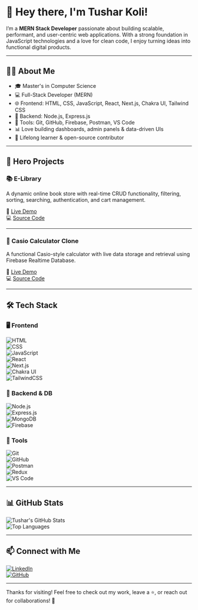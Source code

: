 # 👋 Hey there, I'm Tushar Koli!

I’m a **MERN Stack Developer** passionate about building scalable, performant, and user-centric web applications. With a strong foundation in JavaScript technologies and a love for clean code, I enjoy turning ideas into functional digital products.

---

## 🧑‍💻 About Me

- 🎓 Master's in Computer Science  
- 💻 Full-Stack Developer (MERN)  
- 🌐 Frontend: HTML, CSS, JavaScript, React, Next.js, Chakra UI, Tailwind CSS  
- 🧠 Backend: Node.js, Express.js  
- 🧩 Tools: Git, GitHub, Firebase, Postman, VS Code  
- 📊 Love building dashboards, admin panels & data-driven UIs  
- 🚀 Lifelong learner & open-source contributor  

---

## 🚀 Hero Projects

### 📚 E-Library  
A dynamic online book store with real-time CRUD functionality, filtering, sorting, searching, authentication, and cart management.

🔗 [Live Demo](https://bespoke-semolina-f46a43.netlify.app/)  
💻 [Source Code](https://github.com/koli899/E-library-hub)

---

### 🧮 Casio Calculator Clone  
A functional Casio-style calculator with live data storage and retrieval using Firebase Realtime Database.

🔗 [Live Demo](https://casio-clone.netlify.app)  
💻 [Source Code](https://github.com/koli899/casio-clone)

---

## 🛠️ Tech Stack

### 🖥️ Frontend  
![HTML](https://img.shields.io/badge/HTML-E34F26?style=for-the-badge&logo=html5&logoColor=white)  
![CSS](https://img.shields.io/badge/CSS-1572B6?style=for-the-badge&logo=css3&logoColor=white)  
![JavaScript](https://img.shields.io/badge/JavaScript-F7DF1E?style=for-the-badge&logo=javascript&logoColor=black)  
![React](https://img.shields.io/badge/React-20232A?style=for-the-badge&logo=react&logoColor=61DAFB)  
![Next.js](https://img.shields.io/badge/Next.js-000000?style=for-the-badge&logo=nextdotjs&logoColor=white)  
![Chakra UI](https://img.shields.io/badge/Chakra_UI-319795?style=for-the-badge&logo=chakra-ui&logoColor=white)  
![TailwindCSS](https://img.shields.io/badge/Tailwind_CSS-38B2AC?style=for-the-badge&logo=tailwind-css&logoColor=white)

### 🧪 Backend & DB  
![Node.js](https://img.shields.io/badge/Node.js-339933?style=for-the-badge&logo=nodedotjs&logoColor=white)  
![Express.js](https://img.shields.io/badge/Express.js-000000?style=for-the-badge&logo=express&logoColor=white)  
![MongoDB](https://img.shields.io/badge/MongoDB-4EA94B?style=for-the-badge&logo=mongodb&logoColor=white)  
![Firebase](https://img.shields.io/badge/Firebase-FFCA28?style=for-the-badge&logo=firebase&logoColor=black)

### 🧰 Tools  
![Git](https://img.shields.io/badge/Git-F05032?style=for-the-badge&logo=git&logoColor=white)  
![GitHub](https://img.shields.io/badge/GitHub-181717?style=for-the-badge&logo=github&logoColor=white)  
![Postman](https://img.shields.io/badge/Postman-FF6C37?style=for-the-badge&logo=postman&logoColor=white)  
![Redux](https://img.shields.io/badge/Redux-764ABC?style=for-the-badge&logo=redux&logoColor=white)  
![VS Code](https://img.shields.io/badge/VS_Code-007ACC?style=for-the-badge&logo=visual-studio-code&logoColor=white)

---

## 📊 GitHub Stats

![Tushar's GitHub Stats](https://github-readme-stats.vercel.app/api?username=koli899&show_icons=true&theme=radical)  
![Top Languages](https://github-readme-stats.vercel.app/api/top-langs/?username=koli899&layout=compact&theme=radical)

---

## 📫 Connect with Me

[![LinkedIn](https://img.shields.io/badge/LinkedIn-0A66C2?style=for-the-badge&logo=linkedin&logoColor=white)](https://www.linkedin.com/in/tushar-koli/)  
[![GitHub](https://img.shields.io/badge/GitHub-000?style=for-the-badge&logo=github&logoColor=white)](https://github.com/koli899)

---

Thanks for visiting! Feel free to check out my work, leave a ⭐, or reach out for collaborations! 🚀
